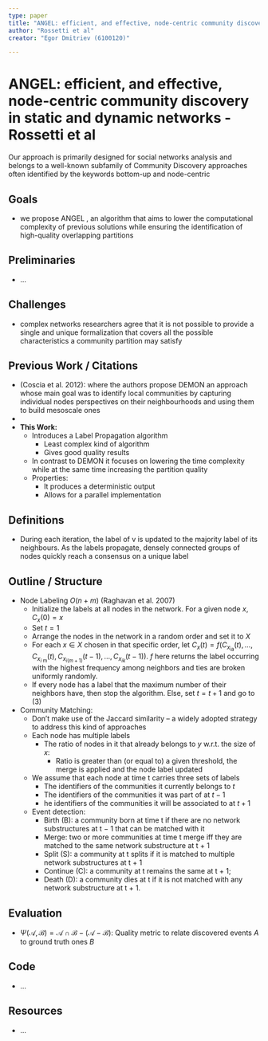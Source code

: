 ```yaml
---
type: paper
title: "ANGEL: efficient, and effective, node-centric community discovery in static and dynamic networks"
author: "Rossetti et al"
creator: "Egor Dmitriev (6100120)"

---
```


# ANGEL: efficient, and effective, node-centric community discovery in static and dynamic networks - Rossetti et al 

Our approach is primarily designed for social networks analysis and belongs to a well-known subfamily of Community Discovery approaches often identified by the keywords bottom-up and node-centric

## Goals

- we propose ANGEL , an algorithm that aims to lower the computational complexity of previous solutions while ensuring the identification of high-quality overlapping partitions

## Preliminaries

- ...

## Challenges

- complex networks researchers agree that it is not possible to provide a single and unique formalization that covers all the possible characteristics a community partition may satisfy

## Previous Work / Citations

- (Coscia et al. 2012): where the authors propose DEMON an approach whose main goal was to identify local communities by capturing individual nodes perspectives on their neighbourhoods and using them to build mesoscale ones
- 
- **This Work:**
  - Introduces a Label Propagation algorithm
    - Least complex kind of algorithm
    - Gives good quality results
  - In contrast to DEMON it focuses on lowering the time complexity while at the same time increasing the partition quality
  - Properties:
    - It produces a deterministic output 
    - Allows for a parallel implementation

## Definitions

* During each iteration, the label of v is updated to the majority label of its neighbours. As the labels propagate, densely connected groups of nodes quickly reach a consensus on a unique label

## Outline / Structure

- Node Labeling $O (n + m)$ (Raghavan et al. 2007)
  - Initialize the labels at all nodes in the network. For a given node $x$, $C_{x}(0)=x$
  - Set $t = 1$
  - Arrange the nodes in the network in a random order and set it to $X$
  - For each $x \in X$ chosen in that specific order, let $C_{x}(t)=f\left(C_{x_{\mathrm{ia}}}(t), \ldots, C_{x_{i \mathrm{~m}}}(t), C_{x_{i(m+1)}}(t-1), \ldots, C_{x_{i k}}(t-1)\right)$. $f$ here returns the label occurring with the highest frequency among neighbors and ties are broken uniformly randomly.
  - If every node has a label that the maximum number of their neighbors have, then stop the algorithm. Else, set $t=t+1$ and go to (3)
- Community Matching: 
  - Don’t make use of the Jaccard similarity – a widely adopted strategy to address this kind of approaches
  - Each node has multiple labels
    - The ratio of nodes in it that already belongs to $y$ w.r.t. the size of $x$:
      - Ratio is greater than (or equal to) a given threshold, the merge is applied and the node label updated
  - We assume that each node at time t carries three sets of labels
    - The identifiers of the communities it currently belongs to $t$
    - The identifiers of the communities it was part of at $t − 1$
    - he identifiers of the communities it will be associated to at $t + 1$
  - Event detection:
    - Birth (B): a community born at time t if there are no network substructures at t − 1 that can be matched with it
    - Merge: two or more communities at time t merge iff they are matched to the same network substructure at t + 1
    - Split (S): a community at t splits if it is matched to multiple network substructures at t + 1
    - Continue (C): a community at t remains the same at t + 1;
    - Death (D): a community dies at t if it is not matched with any network substructure at t + 1.

## Evaluation

- $\Psi(\mathcal{A}, \mathcal{B})=\mathcal{A} \cap \mathcal{B}-(\mathcal{A}-\mathcal{B})$: Quality metric to relate discovered events $A$ to ground truth ones $B$

## Code

- ...

## Resources

- ...